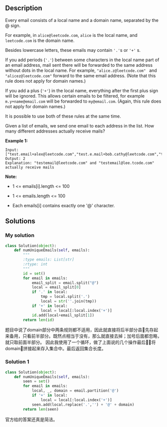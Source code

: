 ## Description

Every email consists of a local name and a domain name, separated by the @ sign.

For example, in ``alice@leetcode.com``, ``alice`` is the local name, and ``leetcode.com`` is the domain name.

Besides lowercase letters, these emails may contain ``'.'``s or ``'+'`` s.

If you add periods (``'.'``) between some characters in the local name part of an email address, mail sent there will be forwarded to the same address without dots in the local name.  For example, ``"alice.z@leetcode.com" `` and ``"alicez@leetcode.com"`` forward to the same email address.  (Note that this rule does not apply for domain names.)

If you add a plus (``'+'``) in the local name, everything after the first plus sign will be ignored. This allows certain emails to be filtered, for example ``m.y+name@email.com`` will be forwarded to ``my@email.com``.  (Again, this rule does not apply for domain names.)

It is possible to use both of these rules at the same time.

Given a list of emails, we send one email to each address in the list.  How many different addresses actually receive mails?

**Example 1:**
```
Input: 
["test.email+alex@leetcode.com","test.e.mail+bob.cathy@leetcode.com","testemail+david@lee.tcode.com"]
Output: 2
Explanation: "testemail@leetcode.com" and "testemail@lee.tcode.com" actually receive mails
```

**Note:**

- 1 <= emails[i].length <= 100

- 1 <= emails.length <= 100

- Each emails[i] contains exactly one '@' character.

## Solutions

### My solution

```python
class Solution(object):
    def numUniqueEmails(self, emails):
        """
        :type emails: List[str]
        :rtype: int
        """
        id = set()
        for email in emails:
            email_split = email.split("@")
            local = email_split[0]
            if '.' in local:
                tmp = local.split('.')
                local = str(''.join(tmp))
            if '+' in local:
                local = local[:local.index('+')]
            id.add(local+email_split[1])
        return len(id)
```

题目中说了domain部分中两条规则都不适用，因此就直接将后半部分县先存起来备用，只看前半部分。既然点相当于没有，那么就直接去掉；加号后面都忽略，就只取前面半部分。
因此我使用了一个循环，做了上面说的几个操作最后将domain拼接起来存入集合中。最后返回集合长度。

### Solution 1
```python
class Solution(object):
    def numUniqueEmails(self, emails):
        seen = set()
        for email in emails:
            local, _, domain = email.partition('@')
            if '+' in local:
                local = local[:local.index('+')]
            seen.add(local.replace('.','') + '@' + domain)
        return len(seen)
```
官方给的答案还真是简洁。